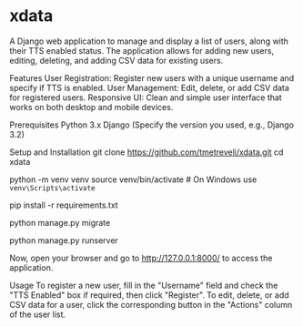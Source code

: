 # xdata
A Django web application to manage and display a list of users, along with their TTS enabled status. The application allows for adding new users, editing, deleting, and adding CSV data for existing users.

Features
User Registration: Register new users with a unique username and specify if TTS is enabled.
User Management: Edit, delete, or add CSV data for registered users.
Responsive UI: Clean and simple user interface that works on both desktop and mobile devices.

Prerequisites
Python 3.x
Django (Specify the version you used, e.g., Django 3.2)

Setup and Installation
git clone https://github.com/tmetreveli/xdata.git
cd xdata

python -m venv venv
source venv/bin/activate  # On Windows use `venv\Scripts\activate`

pip install -r requirements.txt

python manage.py migrate

python manage.py runserver

Now, open your browser and go to http://127.0.0.1:8000/ to access the application.

Usage
To register a new user, fill in the "Username" field and check the "TTS Enabled" box if required, then click "Register".
To edit, delete, or add CSV data for a user, click the corresponding button in the "Actions" column of the user list.

